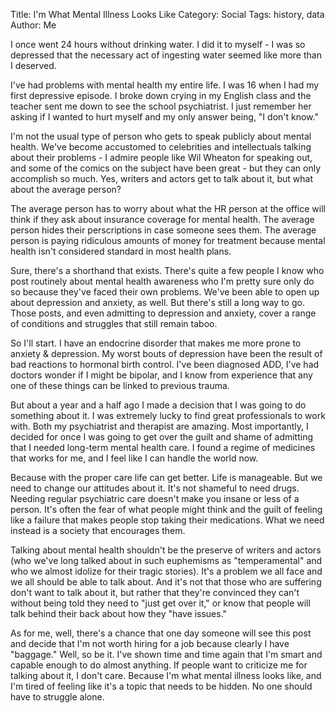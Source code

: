 Title: I'm What Mental Illness Looks Like
Category: Social
Tags: history, data
Author: Me

I once went 24 hours without drinking water. I did it to myself - I was so depressed that the necessary act of ingesting water seemed like more than I deserved.

I've had problems with mental health my entire life. I was 16 when I had my first depressive episode. I broke down crying in my English class and the teacher sent me down to see the school psychiatrist. I just remember her asking if I wanted to hurt myself and my only answer being, "I don't know."

I'm not the usual type of person who gets to speak publicly about mental health. We've become accustomed to celebrities and intellectuals talking about their problems - I admire people like Wil Wheaton for speaking out, and some of the comics on the subject have been great - but they can only accomplish so much. Yes, writers and actors get to talk about it, but what about the average person?

The average person has to worry about what the HR person at the office will think if they ask about insurance coverage for mental health. The average person hides their perscriptions in case someone sees them. The average person is paying ridiculous amounts of money for treatment because mental health isn't considered standard in most health plans.

Sure, there's a shorthand that exists. There's quite a few people I know who post routinely about mental health awareness who I'm pretty sure only do so because they've faced their own problems. We've been able to open up about depression and anxiety, as well. But there's still a long way to go. Those posts, and even admitting to depression and anxiety, cover a range of conditions and struggles that still remain taboo.

So I'll start. I have an endocrine disorder that makes me more prone to anxiety & depression. My worst bouts of depression have been the result of bad reactions to hormonal birth control. I've been diagnosed ADD, I've had doctors wonder if I might be bipolar, and I know from experience that any one of these things can be linked to previous trauma.

But about a year and a half ago I made a decision that I was going to do something about it. I was extremely lucky to find great professionals to work with. Both my psychiatrist and therapist are amazing. Most importantly, I decided for once I was going to get over the guilt and shame of admitting that I needed long-term mental health care. I found a regime of medicines that works for me, and I feel like I can handle the world now.

Because with the proper care life can get better. Life is manageable. But we need to change our attitudes about it. It's not shameful to need drugs. Needing regular psychiatric care doesn't make you insane or less of a person. It's often the fear of what people might think and the guilt of feeling like a failure that makes people stop taking their medications. What we need instead is a society that encourages them.

Talking about mental health shouldn't be the preserve of writers and actors (who we've long talked about in such euphemisms as "temperamental" and who we almost idolize for their tragic stories). It's a problem we all face and we all should be able to talk about. And it's not that those who are suffering don't want to talk about it, but rather that they're convinced they can't without being told they need to "just get over it," or know that people will talk behind their back about how they "have issues."

As for me, well, there's a chance that one day someone will see this post and decide that I'm not worth hiring for a job because clearly I have "baggage." Well, so be it. I've shown time and time again that I'm smart and capable enough to do almost anything. If people want to criticize me for talking about it, I don't care. Because I'm what mental illness looks like, and I'm tired of feeling like it's a topic that needs to be hidden. No one should have to struggle alone.

